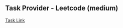 ## Task Provider - Leetcode (medium)

[Task Link](https://leetcode.com/problems/minimum-time-to-make-rope-colorful/?envType=daily-question&envId=2023-12-27)
